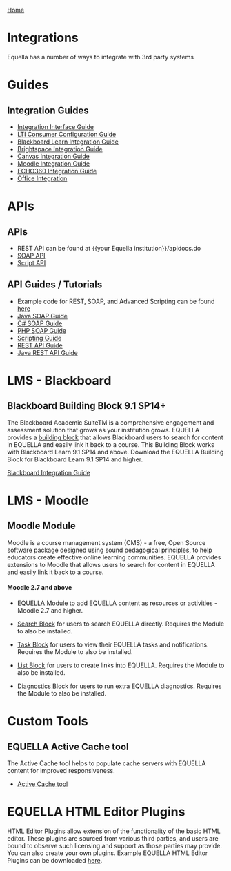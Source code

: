 [Home](https://equella.github.io/)

# Integrations
Equella has a number of ways to integrate with 3rd party systems

# Guides

## Integration Guides
* [Integration Interface Guide](../guides/IntegrationInterfaceGuide.md)
* [LTI Consumer Configuration Guide](guides/LTIConsumerConfigurationGuide.md)
* [Blackboard Learn Integration Guide](guides/BlackboardLearnIntegrationGuide.md)
* [Brightspace Integration Guide](guides/BrightspaceIntegrationGuide.md)
* [Canvas Integration Guide](guides/CanvasIntegrationGuide.md)
* [Moodle Integration Guide](guides/MoodleIntegrationGuide.md)
* [ECHO360 Integration Guide](guides/ECHOIntegrationGuide.md)
* [Office Integration](guides/OfficeIntegrationGuide.md)

# APIs

## APIs
* REST API can be found at {{your Equella institution}}/apidocs.do
* [SOAP API](api-docs/Script/api%20reference.html)
* [Script API](api-docs/Script/api%20reference.html)

## API Guides / Tutorials
* Example code for REST, SOAP, and Advanced Scripting can be found [here](https://github.com/equella/equella.github.io/tree/master/example-scripts)
* [Java SOAP Guide](guides/JavaSOAPTutorial.md)
* [C# SOAP Guide](guides/CPlusSOAPTutorial.md)
* [PHP SOAP Guide](guides/PHPSOAPTutorial.md)
* [Scripting Guide](guides/AdvancedScriptingGuide.md)
* [REST API Guide](guides/RestAPIGuide.md)
* [Java REST API Guide](guides/JavaRESTTutorial.md)

# LMS - Blackboard

## Blackboard Building Block 9.1 SP14+
The Blackboard Academic SuiteTM is a comprehensive engagement and assessment solution that grows as your institution grows. EQUELLA provides a [building block](https://github.com/equella/equella-blackboard-integration) that allows Blackboard users to search for content in EQUELLA and easily link it back to a course. This Building Block works with Blackboard Learn 9.1 SP14 and above.
Download the EQUELLA Building Block for Blackboard Learn 9.1 SP14 and higher.  

[Blackboard Integration Guide](guides/BlackboardLearnIntegrationGuide.md)

# LMS - Moodle

## Moodle Module
Moodle is a course management system (CMS) - a free, Open Source software package designed using sound pedagogical principles, to help educators create effective online learning communities. EQUELLA provides extensions to Moodle that allows users to search for content in EQUELLA and easily link it back to a course.
#### Moodle 2.7 and above
* [EQUELLA Module](https://github.com/equella/moodle-mod_equella) to add EQUELLA content as resources or activities - Moodle 2.7 and higher. 

* [Search Block](https://github.com/equella/moodle-block_equella_search) for users to search EQUELLA directly. Requires the Module to also be installed.

* [Task Block](https://github.com/equella/moodle-block_equella_tasks) for users to view their EQUELLA tasks and notifications. Requires the Module to also be installed.

* [List Block](https://github.com/equella/moodle-block_equella_links) for users to create links into EQUELLA. Requires the Module to also be installed.

* [Diagnostics Block](https://github.com/equella/moodle-mod_equella-tools) for users to run extra EQUELLA diagnostics. Requires the Module to also be installed.

# Custom Tools

## EQUELLA Active Cache tool
The Active Cache tool helps to populate cache servers with EQUELLA content for improved responsiveness.
* [Active Cache tool](https://github.com/equella/Equella/tree/master/Source/Tools/Cacher)

# EQUELLA HTML Editor Plugins
HTML Editor Plugins allow extension of the functionality of the basic HTML editor. These plugins are sourced from various third parties, and users are bound to observe such licensing and support as those parties may provide. You can also create your own plugins.   Example EQUELLA HTML Editor Plugins can be downloaded [here](https://github.com/equella/equella.github.io/tree/master/example-scripts/HTML-editor-plugin).

